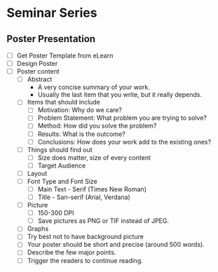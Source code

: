 # Seminar Series

## Poster Presentation

- [ ] Get Poster Template from eLearn 
- [ ] Design Poster
- [ ] Poster content
  - [ ] Abstract
    - A very concise summary of your work.
    - Usually the last item that you write, but it really depends.
  - [ ] Items that should include
    - [ ] Motivation: Why do we care?
    - [ ] Problem Statement: What problem you are trying to solve?
    - [ ] Method: How did you solve the problem?
    - [ ] Results: What is the outcome?
    - [ ] Conclusions: How does your work add to the existing ones?
  - [ ] Things should find out
    - [ ] Size does matter, size of every content
    - [ ] Target Audience
  - [ ] Layout
  - [ ] Font Type and Font Size
    - [ ] Main Text - Serif (Times New Roman)
    - [ ] Title - San-serif (Arial, Verdana)
  - [ ] Picture
    - [ ] 150-300 DPI
    - [ ] Save pictures as PNG or TIF instead of JPEG.
  - [ ] Graphs
  - [ ] Try best not to have background picture
  - [ ] Your poster should be short and precise (around 500 words).
  - [ ] Describe the few major points.
  - [ ] Trigger the readers to continue reading.
